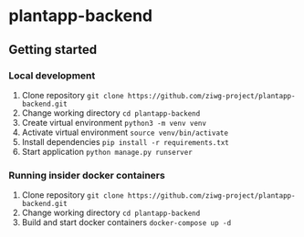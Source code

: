 # plantapp-backend

## Getting started
### Local development
1. Clone repository `git clone https://github.com/ziwg-project/plantapp-backend.git`
2. Change working directory `cd plantapp-backend`
3. Create virtual environment `python3 -m venv venv`
4. Activate virtual environment `source venv/bin/activate`
5. Install dependencies `pip install -r requirements.txt`
6. Start application `python manage.py runserver`

### Running insider docker containers
1. Clone repository `git clone https://github.com/ziwg-project/plantapp-backend.git`
2. Change working directory `cd plantapp-backend`
3. Build and start docker containers `docker-compose up -d`

